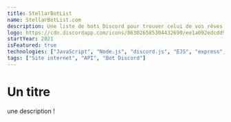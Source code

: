 ```yaml
---
title: StellarBotList
name: StellarBotList.com
description: Une liste de bots Discord pour trouver celui de vos rêves.
logo: https://cdn.discordapp.com/icons/863026585304432690/ee1a092edcdd9f8d11caf66f3bf2bb9e.webp
startYear: 2021
isFeatured: true
technologies: ["JavaScript", "Node.js", "discord.js", "EJS", "express", "MongoDB"]
tags: ["Site internet", "API", "Bot Discord"]
---
```


# Un titre

une description !
